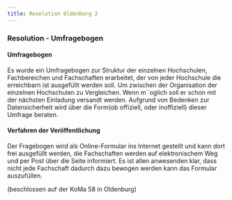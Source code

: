 ```yaml
--- 
title: Resolution Oldenburg 2
---
```



### Resolution - Umfragebogen
#### Umfragebogen

Es wurde ein Umfragebogen zur Struktur der einzelnen Hochschulen, Fachbereichen und Fachschaften erarbeitet, der von jeder Hochschule die erreichbarn ist ausgefüllt werden soll. Um zwischen der Organisation der einzelnen Hochschulen zu Vergleichen. Wenn m¨oglich soll er schon mit der nächsten Einladung versandt werden. Aufgrund von Bedenken zur Datensicherheit wird über die Form(ob offiziell, oder inoffiziell) dieser Umfrage beraten.

 
#### Verfahren der Veröffentlichung

Der Fragebogen wird als Online-Formular ins Internet gestellt und kann dort
frei ausgefüllt werden, die Fachschaften werden auf elektronischem Weg und
per Post über die Seite informiert. Es ist allen anwesenden klar, dass nicht jede
Fachschaft dadurch dazu bewogen werden kann das Formular auszufüllen.

(beschlossen auf der KoMa 58 in Oldenburg)

 
